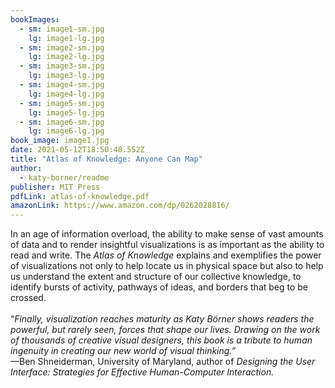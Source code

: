 ```yaml
---
bookImages:
  - sm: image1-sm.jpg
    lg: image1-lg.jpg
  - sm: image2-sm.jpg
    lg: image2-lg.jpg
  - sm: image3-sm.jpg
    lg: image3-lg.jpg
  - sm: image4-sm.jpg
    lg: image4-lg.jpg
  - sm: image5-sm.jpg
    lg: image5-lg.jpg
  - sm: image6-sm.jpg
    lg: image6-lg.jpg
book_image: image1.jpg
date: 2021-05-12T18:50:48.552Z
title: "Atlas of Knowledge: Anyone Can Map"
author:
  - katy-borner/readme
publisher: MIT Press
pdfLink: atlas-of-knowledge.pdf
amazonLink: https://www.amazon.com/dp/0262028816/
---
```

In an age of information overload, the ability to make sense of vast amounts of data and to render insightful visualizations is as important as the ability to read and write. The *Atlas of Knowledge* explains and exemplifies the power of visualizations not only to help locate us in physical space but also to help us understand the extent and structure of our collective knowledge, to identify bursts of activity, pathways of ideas, and borders that beg to be crossed.\
\
“*Finally, visualization reaches maturity as Katy Börner shows readers the powerful, but rarely seen, forces that shape our lives. Drawing on the work of thousands of creative visual designers, this book is a tribute to human ingenuity in creating our new world of visual thinking.”*\
—Ben Shneiderman, University of Maryland, author of *Designing the User Interface: Strategies for Effective Human-Computer Interaction.*